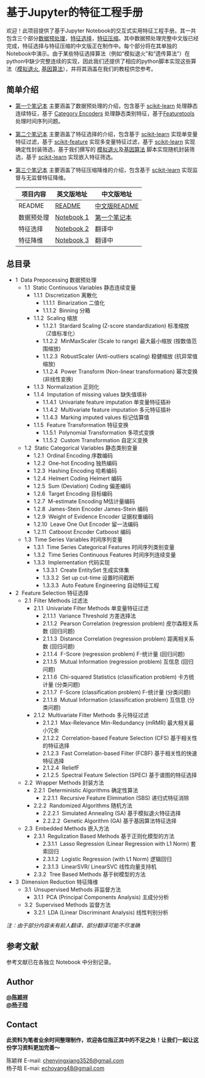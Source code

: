 基于Jupyter的特征工程手册
============
欢迎！此项目提供了基于Jupyter Notebook的交互式实用特征工程手册。其一共包含三个部分[数据预处理](./中文版/1.%20数据预处理.ipynb)，[特征选择](2.%20Feature%20Selection.ipynb)，[特征压缩](3.%20Dimension%20Reduction.ipynb)。其中数据预处理完整中文版已经完成，特征选择与特征压缩的中文版正在制作中。每个部分将在其单独的Notebook中演示。由于某些特征选择算法（例如“模拟退火”和“遗传算法”）在python中缺少完整连续的实现，因此我们还提供了相应的python脚本实现这些算法（[模拟退火](SA.py), [基因算法](GA.py)），并将其涵盖在我们的教程供您参考。  

简单介绍
------------
- [第一个笔记本](./中文版/1.%20数据预处理.ipynb) 主要涵盖了数据预处理的介绍，包含基于 [scikit-learn](https://scikit-learn.org/stable/) 处理静态连续特征，基于 [Category Encoders](https://contrib.scikit-learn.org/categorical-encoding/) 处理静态类别特征，基于[Featuretools](https://www.featuretools.com/) 处理时间序列问题。  

- [第二个笔记本](2.%20Feature%20Selection.ipynb) 主要涵盖了特征选择的介绍，包含基于 [scikit-learn](https://scikit-learn.org/stable/) 实现单变量特征过滤，基于 [scikit-feature](http://featureselection.asu.edu/) 实现多变量特征过滤，基于 [scikit-learn](https://scikit-learn.org/stable/) 实现确定性封装筛选，基于我们撰写的 [模拟退火](SA.py)及[基因算法](GA.py) 脚本实现随机封装筛选，基于 [scikit-learn](https://scikit-learn.org/stable/) 实现嵌入特征筛选。  

- [第三个笔记本](3.%20Dimension%20Reduction.ipynb) 主要涵盖了特征压缩降维的介绍，包含基于 [scikit-learn](https://scikit-learn.org/stable/) 实现监督与无监督特征降维。  

    |项目内容|英文版地址 | 中文版地址 |
    |------  |------ | ------ |
    |README | [README](./README.md) | [中文版README](./中文版.md) |
    |数据预处理| [Notebook 1](./1.%20Data%20Preprocessing.ipynb) | [第一个笔记本](./中文版/1.%20数据预处理.ipynb) |
    |特征选择 | [Notebook 2](2.%20Feature%20Selection.ipynb) | 翻译中 |
    |特征降维 | [Notebook 3](3.%20Dimension%20Reduction.ipynb) | 翻译中 |


总目录
------------
<div class="toc"><ul class="toc-item"><li><span><span class="toc-item-num">1&nbsp;&nbsp;</span>Data Prepocessing 数据预处理</a></span><ul class="toc-item"><li><span><span class="toc-item-num">1.1&nbsp;&nbsp;</span>Static Continuous Variables 静态连续变量</a></span><ul class="toc-item"><li><span><span class="toc-item-num">1.1.1&nbsp;&nbsp;</span>Discretization 离散化</a></span><ul class="toc-item"><li><span><span class="toc-item-num">1.1.1.1&nbsp;&nbsp;</span>Binarization 二值化</a></span></li><li><span><span class="toc-item-num">1.1.1.2&nbsp;&nbsp;</span>Binning 分箱</a></span></li></ul></li><li><span><span class="toc-item-num">1.1.2&nbsp;&nbsp;</span>Scaling 缩放</a></span><ul class="toc-item"><li><span><span class="toc-item-num">1.1.2.1&nbsp;&nbsp;</span>Stardard Scaling (Z-score standardization) 标准缩放 （Z值标准化）</a></span></li><li><span><span class="toc-item-num">1.1.2.2&nbsp;&nbsp;</span>MinMaxScaler (Scale to range) 最大最小缩放 (按数值范围缩放)</a></span></li><li><span><span class="toc-item-num">1.1.2.3&nbsp;&nbsp;</span>RobustScaler (Anti-outliers scaling) 稳健缩放 (抗异常值缩放)</a></span></li><li><span><span class="toc-item-num">1.1.2.4&nbsp;&nbsp;</span>Power Transform (Non-linear transformation) 幂次变换 (非线性变换)</a></span></li></ul></li><li><span><span class="toc-item-num">1.1.3&nbsp;&nbsp;</span>Normalization 正则化</a></span></li><li><span><span class="toc-item-num">1.1.4&nbsp;&nbsp;</span>Imputation of missing values 缺失值填补</a></span><ul class="toc-item"><li><span><span class="toc-item-num">1.1.4.1&nbsp;&nbsp;</span>Univariate feature imputation 单变量特征插补</a></span></li><li><span><span class="toc-item-num">1.1.4.2&nbsp;&nbsp;</span>Multivariate feature imputation 多元特征插补</a></span></li><li><span><span class="toc-item-num">1.1.4.3&nbsp;&nbsp;</span>Marking imputed values 标记估算值</a></span></li></ul></li><li><span><span class="toc-item-num">1.1.5&nbsp;&nbsp;</span>Feature Transformation 特征变换</a></span><ul class="toc-item"><li><span><span class="toc-item-num">1.1.5.1&nbsp;&nbsp;</span>Polynomial Transformation 多项式变换</a></span></li><li><span><span class="toc-item-num">1.1.5.2&nbsp;&nbsp;</span>Custom Transformation 自定义变换</a></span></li></ul></li></ul></li><li><span><span class="toc-item-num">1.2&nbsp;&nbsp;</span>Static Categorical Variables 静态类别变量</a></span><ul class="toc-item"><li><span><span class="toc-item-num">1.2.1&nbsp;&nbsp;</span>Ordinal Encoding 序数编码</a></span></li><li><span><span class="toc-item-num">1.2.2&nbsp;&nbsp;</span>One-hot Encoding 独热编码</a></span></li><li><span><span class="toc-item-num">1.2.3&nbsp;&nbsp;</span>Hashing Encoding 哈希编码</a></span></li><li><span><span class="toc-item-num">1.2.4&nbsp;&nbsp;</span>Helmert Coding Helmert 编码</a></span></li><li><span><span class="toc-item-num">1.2.5&nbsp;&nbsp;</span>Sum (Deviation) Coding 偏差编码</a></span></li><li><span><span class="toc-item-num">1.2.6&nbsp;&nbsp;</span>Target Encoding 目标编码</a></span></li><li><span><span class="toc-item-num">1.2.7&nbsp;&nbsp;</span>M-estimate Encoding M估计量编码</a></span></li><li><span><span class="toc-item-num">1.2.8&nbsp;&nbsp;</span>James-Stein Encoder James-Stein 编码</a></span></li><li><span><span class="toc-item-num">1.2.9&nbsp;&nbsp;</span>Weight of Evidence Encoder 证据权重编码</a></span></li><li><span><span class="toc-item-num">1.2.10&nbsp;&nbsp;</span>Leave One Out Encoder 留一法编码</a></span></li><li><span><span class="toc-item-num">1.2.11&nbsp;&nbsp;</span>Catboost Encoder Catboost 编码</a></span></li></ul></li><li><span><span class="toc-item-num">1.3&nbsp;&nbsp;</span>Time Series Variables 时间序列变量</a></span><ul class="toc-item"><li><span><span class="toc-item-num">1.3.1&nbsp;&nbsp;</span>Time Series Categorical Features 时间序列类别变量</a></span></li><li><span><span class="toc-item-num">1.3.2&nbsp;&nbsp;</span>Time Series Continuous Features 时间序列连续变量</a></span></li><li><span><span class="toc-item-num">1.3.3&nbsp;&nbsp;</span>Implementation 代码实现</a></span><ul class="toc-item"><li><span><span class="toc-item-num">1.3.3.1&nbsp;&nbsp;</span>Create EntitySet 生成实体集</a></span></li><li><span><span class="toc-item-num">1.3.3.2&nbsp;&nbsp;</span>Set up cut-time 设置时间截断</a></span></li><li><span><span class="toc-item-num">1.3.3.3&nbsp;&nbsp;</span>Auto Feature Engineering 自动特征工程</a></span></li></ul></li></ul></li></ul></li><li><span><span class="toc-item-num">2&nbsp;&nbsp;</span>Feature Selection 特征选择</a></span><ul class="toc-item"><li><span><span class="toc-item-num">2.1&nbsp;&nbsp;</span>Filter Methods 过滤法</a></span><ul class="toc-item"><li><span><span class="toc-item-num">2.1.1&nbsp;&nbsp;</span>Univariate Filter Methods 单变量特征过滤</a></span><ul class="toc-item"><li><span><span class="toc-item-num">2.1.1.1&nbsp;&nbsp;</span>Variance Threshold 方差选择法</a></span></li><li><span><span class="toc-item-num">2.1.1.2&nbsp;&nbsp;</span>Pearson Correlation (regression problem) 皮尔森相关系数 (回归问题)</a></span></li><li><span><span class="toc-item-num">2.1.1.3&nbsp;&nbsp;</span>Distance Correlation (regression problem) 距离相关系数 (回归问题)</a></span></li><li><span><span class="toc-item-num">2.1.1.4&nbsp;&nbsp;</span>F-Score (regression problem) F-统计量 (回归问题)</a></span></li><li><span><span class="toc-item-num">2.1.1.5&nbsp;&nbsp;</span>Mutual Information (regression problem) 互信息 (回归问题)</a></span></li><li><span><span class="toc-item-num">2.1.1.6&nbsp;&nbsp;</span>Chi-squared Statistics (classification problem) 卡方统计量 (分类问题)</a></span></li><li><span><span class="toc-item-num">2.1.1.7&nbsp;&nbsp;</span>F-Score (classification problem) F-统计量 (分类问题)</a></span></li><li><span><span class="toc-item-num">2.1.1.8&nbsp;&nbsp;</span>Mutual Information (classification problem) 互信息 (分类问题)</a></span></li></ul></li><li><span><span class="toc-item-num">2.1.2&nbsp;&nbsp;</span>Multivariate Filter Methods 多元特征过滤</a></span><ul class="toc-item"><li><span><span class="toc-item-num">2.1.2.1&nbsp;&nbsp;</span>Max-Relevance Min-Redundancy (mRMR) 最大相关最小冗余</a></span></li><li><span><span class="toc-item-num">2.1.2.2&nbsp;&nbsp;</span>Correlation-based Feature Selection (CFS) 基于相关性的特征选择</a></span></li><li><span><span class="toc-item-num">2.1.2.3&nbsp;&nbsp;</span>Fast Correlation-based Filter (FCBF) 基于相关性的快速特征选择</a></span></li><li><span><span class="toc-item-num">2.1.2.4&nbsp;&nbsp;</span>ReliefF</a></span></li><li><span><span class="toc-item-num">2.1.2.5&nbsp;&nbsp;</span>Spectral Feature Selection (SPEC) 基于谱图的特征选择</a></span></li></ul></li></ul></li><li><span><span class="toc-item-num">2.2&nbsp;&nbsp;</span>Wrapper Methods 封装方法</a></span><ul class="toc-item"><li><span><span class="toc-item-num">2.2.1&nbsp;&nbsp;</span>Deterministic Algorithms 确定性算法</a></span><ul class="toc-item"><li><span><span class="toc-item-num">2.2.1.1&nbsp;&nbsp;</span>Recursive Feature Elimination (SBS) 递归式特征消除</a></span></li></ul></li><li><span><span class="toc-item-num">2.2.2&nbsp;&nbsp;</span>Randomized Algorithms 随机方法</a></span><ul class="toc-item"><li><span><span class="toc-item-num">2.2.2.1&nbsp;&nbsp;</span>Simulated Annealing (SA) 基于模拟退火特征选择</a></span></li><li><span><span class="toc-item-num">2.2.2.2&nbsp;&nbsp;</span>Genetic Algorithm (GA) 基于基因算法特征选择</a></span></li></ul></li></ul></li><li><span><span class="toc-item-num">2.3&nbsp;&nbsp;</span>Embedded Methods 嵌入方法</a></span><ul class="toc-item"><li><span><span class="toc-item-num">2.3.1&nbsp;&nbsp;</span>Regulization Based Methods 基于正则化模型的方法</a></span><ul class="toc-item"><li><span><span class="toc-item-num">2.3.1.1&nbsp;&nbsp;</span>Lasso Regression (Linear Regression with L1 Norm) 套索回归</a></span></li><li><span><span class="toc-item-num">2.3.1.2&nbsp;&nbsp;</span>Logistic Regression (with L1 Norm) 逻辑回归</a></span></li><li><span><span class="toc-item-num">2.3.1.3&nbsp;&nbsp;</span>LinearSVR/ LinearSVC 线性向量支持机</a></span></li></ul></li><li><span><span class="toc-item-num">2.3.2&nbsp;&nbsp;</span>Tree Based Methods 基于树模型的方法</a></span></li></ul></li></ul></li><li><span><span class="toc-item-num">3&nbsp;&nbsp;</span>Dimension Reduction 特征降维</a></span><ul class="toc-item"><li><span><span class="toc-item-num">3.1&nbsp;&nbsp;</span>Unsupervised Methods 非监督方法</a></span><ul class="toc-item"><li><span><span class="toc-item-num">3.1.1&nbsp;&nbsp;</span>PCA (Principal Components Analysis) 主成分分析</a></span></li></ul></li><li><span><span class="toc-item-num">3.2&nbsp;&nbsp;</span>Supervised Methods 监督方法</a></span><ul class="toc-item"><li><span><span class="toc-item-num">3.2.1&nbsp;&nbsp;</span>LDA (Linear Discriminant Analysis) 线性判别分析</a></span></li></ul></li></ul></li></ul></div>

*注：由于部分内容未有前人翻译，部分翻译可能不尽准确* 

参考文献
------------
参考文献已在各独立 Notebook 中分别记录。

Author
------------
[**@陈颖祥**](https://github.com/YC-Coder-Chen)  
[**@杨子晗**](https://github.com/echoyang48)

Contact
------------
**此资料为笔者业余时间整理制作，欢迎各位指正其中的不足之处！让我们一起让这份学习资料更加完善～**  

陈颖祥 E-mail: chenyingxiang3526@gmail.com  
杨子晗 E-mai: echoyang48@gmail.com
